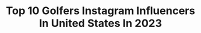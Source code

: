 ---
title: Top 10 Golfers Instagram Influencers In United States In 2023
description: >-
  Find top golfers Instagram influencers in United States in 2023. Most popular hashtags: #golf #golfer #nike.
platform: Instagram
hits: 331
text_top: See the most popular Instagram accounts on inBeat.
text_bottom: inBeat holds 331 Instagram influencers like this in United States for you to connect with.
profiles:
  - username: "minjee27"
    fullname: >-
      Minjee Lee
    bio: >-
      Professional golfer 🌟 Olympian🇦🇺 Only Official account For business inquiries email-Brhamilton@wmeagency.com
    location: "United States"
    followers: 102852
    engagement: 645
    commentsToLikes: 0.031152
    id: ck6ucbz3jep8k0j713u3poe3p
    verified: true
    hashtags: "#honghol, #aonriskreward, #genesisau, #aonunited"
  - username: "taniatare63"
    fullname: >-
      Tania Tare
    bio: >-
      Pro Golfer + Trickshot Artist • @audemarspiguet • @pingtour • @adidasgolf • @oncoregolf • @atr_ 🖤taniatare@windowslive.com
    location: "United States"
    followers: 329454
    engagement: 478
    commentsToLikes: 0.031970
    id: ck0u0osqbue2e0i19kqc6cj76
    verified: true
    hashtags: "#acerace, #flopcity, #codechaos, #madepar"
  - username: "samburns66"
    fullname: >-
      Sam Burns
    bio: >-
      Christ Follower | Professional golfer @callawaygolf @travismathew @mastercard @adp @netjets and @rbc athlete.
    location: "United States"
    followers: 76088
    engagement: 2412
    commentsToLikes: 0.040786
    id: ck6tq6euppngv0j7147bxaoil
    verified: true
    hashtags: "#hypervoltgo, #geauxtigers, #12daysoftm, #comcastbusinesstourtop10"
  - username: "erikanderslang"
    fullname: >-
      Erik Anders Lang
    bio: >-
      Proud founder of @randomgolfclub A global community of local golfers. 👇🏿👇🏾👇🏽👇🏼👇🏻👇
    location: "United States"
    followers: 180677
    engagement: 253
    commentsToLikes: 0.017893
    id: ck1352xdizflj0i193s5qr8yp
    verified: true
    hashtags: "#sharethejoy, #fossilcollective, #vicegolf, #embraceyourvice"
  - username: "honganc"
    fullname: >-
      Stephanie Ho 何雁詩
    bio: >-
      singer & actress since 2009 🇭🇰 🇭🇰 golfer since 1998🏌️‍♀️ For work enquiries: Monica 6486 0661🫰
    location: "United States"
    followers: 232011
    engagement: 248
    commentsToLikes: 0.010613
    id: ck5zy6ap19axi0i14zio04kl1
    verified: true
    hashtags: "#rmnp, #stayinspired, #arcadexmas, #cartierhk"
  - username: "haileyostrom"
    fullname: >-
      Hailey Rae Ostrom
    bio: >-
      Professional Golfer Michelob Ultra | CALIA | LiftedTrucks | BlueTees | BETONLINE #TeamHailey New YouTube video every-ish Wednesday 👇🏼
    location: "United States"
    followers: 465168
    engagement: 221
    commentsToLikes: 0.013273
    id: ck6tlmg5b68c50j71rj7bnl7q
    verified: false
    hashtags: "#fitness, #caliapartner, #ichoosewhatfits, #golfer"
  - username: "anthony.taranto"
    fullname: >-
      Anthony Taranto
    bio: >-
      Pro Tour Club Artist 🎨🔨@callawaygolf I make 1 of a kind wedges for some of the best golfers in the world! (views are my own)
    location: "United States"
    followers: 85667
    engagement: 156
    commentsToLikes: 0.044915
    id: ck5c52ihx2lm50i11cjjjky6h
    verified: false
    hashtags: "#golf, #customwedges, #custom, #teamcallaway"
  - username: "kenzie.oconnell"
    fullname: >-
      KC
    bio: >-
      Me 💁‍♀️ @golftec • @seats_suites_the_experience • @cologolf • @epilepsyfdn • @stepstowardzero Golfer 🏌️‍♀️ artist 🎨 epilepsy advocate Jimmy C 💍
    location: "United States"
    followers: 147702
    engagement: 53
    commentsToLikes: 0.035404
    id: ck15us0chob3i0i196tqlccgz
    verified: true
    hashtags: "#instagolf, #family, #epilepsy, #sponsored"
  - username: "scarlettschremmer"
    fullname: >-
      Scarlett
    bio: >-
      2025 Golfer Be the hero of your own story 🍉☀️🛼🌺
    location: "United States"
    followers: 3098
    engagement: 1506
    commentsToLikes: 0.181586
    id: ckap2ced5y90k0i78f3wpbvfw
    verified: false
    hashtags: "#grove23"
  - username: "paris_griffith"
    fullname: >-
      Paris Griffith
    bio: >-
      Professional Golfer San Diego | UC Riverside Golf Alumna snapchat: p_griffff
    location: "United States"
    followers: 28583
    engagement: 794
    commentsToLikes: 0.028256
    id: ck15t5oqdgh0b0i198g35mzlt
    verified: false
    hashtags: "#golfer, #golftips, #nike, #golfswing"
---